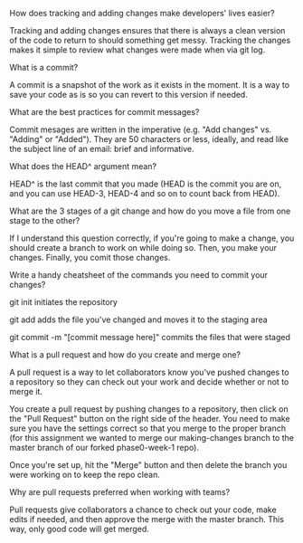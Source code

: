 How does tracking and adding changes make developers' lives easier?

Tracking and adding changes ensures that there is always a clean version of the code to return to should something get messy.  Tracking the changes makes it simple to review what changes were made when via git log.

What is a commit?

A commit is a snapshot of the work as it exists in the moment.  It is a way to save your code as is so you can revert to this version if needed.

What are the best practices for commit messages?

Commit mesages are written in the imperative (e.g. "Add changes" vs. "Adding" or "Added").  They are 50 characters or less, ideally, and read like the subject line of an email: brief and informative.

What does the HEAD^ argument mean?

HEAD^ is the last commit that you made (HEAD is the commit you are on, and you can use HEAD-3, HEAD-4 and so on to count back from HEAD).

What are the 3 stages of a git change and how do you move a file from one stage to the other?

If I understand this question correctly, if you're going to make a change, you should create a branch to work on while doing so.  Then, you make your changes.  Finally, you comit those changes.

Write a handy cheatsheet of the commands you need to commit your changes?

git init initiates the repository

git add <filename> adds the file you've
changed and moves it to the staging area

git commit -m "[commit message here]" commits the files that were staged

What is a pull request and how do you create and merge one?

A pull request is a way to let collaborators know you've pushed changes to a repository so they can check out your work and decide whether or not to merge it.

You create a pull request by pushing changes to a repository, then click on the "Pull Request" button on the right side of the header.  You need to make sure you have the settings correct so that you merge to the proper branch (for this assignment we wanted to merge our making-changes branch to the master branch of our forked phase0-week-1 repo).

Once you're set up, hit the "Merge" button and then delete the branch you were working on to keep the repo clean.

Why are pull requests preferred when working with teams?

Pull requests give collaborators a chance to check out your code, make edits if needed, and then approve the merge with the master branch.  This way, only good code will get merged.
